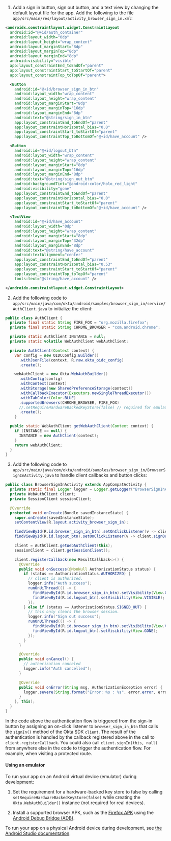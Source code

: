 1. Add a sign in button, sign out button, and a text view by changing the default layout file for the app. Add the following to the file `app/src/main/res/layout/activity_browser_sign_in.xml`:

```xml
<androidx.constraintlayout.widget.ConstraintLayout
  android:id="@+id/auth_container"
  android:layout_width="0dp"
  android:layout_height="wrap_content"
  android:layout_marginStart="8dp"
  android:layout_marginTop="8dp"
  android:layout_marginEnd="8dp"
  android:visibility="visible"
  app:layout_constraintEnd_toEndOf="parent"
  app:layout_constraintStart_toStartOf="parent"
  app:layout_constraintTop_toTopOf="parent">

  <Button
    android:id="@+id/browser_sign_in_btn"
    android:layout_width="wrap_content"
    android:layout_height="wrap_content"
    android:layout_marginStart="8dp"
    android:layout_marginTop="16dp"
    android:layout_marginEnd="8dp"
    android:text="@string/sign_in_btn"
    app:layout_constraintEnd_toEndOf="parent"
    app:layout_constraintHorizontal_bias="0.0"
    app:layout_constraintStart_toStartOf="parent"
    app:layout_constraintTop_toBottomOf="@+id/have_account" />

  <Button
    android:id="@+id/logout_btn"
    android:layout_width="wrap_content"
    android:layout_height="wrap_content"
    android:layout_marginStart="8dp"
    android:layout_marginTop="16dp"
    android:layout_marginEnd="8dp"
    android:text="@string/sign_out_btn"
    android:backgroundTint="@android:color/holo_red_light"
    android:visibility="gone"
    app:layout_constraintEnd_toEndOf="parent"
    app:layout_constraintHorizontal_bias="0.0"
    app:layout_constraintStart_toStartOf="parent"
    app:layout_constraintTop_toBottomOf="@+id/have_account" />

  <TextView
    android:id="@+id/have_account"
    android:layout_width="0dp"
    android:layout_height="wrap_content"
    android:layout_marginStart="8dp"
    android:layout_marginTop="32dp"
    android:layout_marginEnd="8dp"
    android:text="@string/have_account"
    android:textAlignment="center"
    app:layout_constraintEnd_toEndOf="parent"
    app:layout_constraintHorizontal_bias="0.53"
    app:layout_constraintStart_toStartOf="parent"
    app:layout_constraintTop_toTopOf="parent"
    tools:text="@string/have_account" />

</androidx.constraintlayout.widget.ConstraintLayout>
```

2. Add the following code to `app/src/main/java/com/okta/android/samples/browser_sign_in/service/AuthClient.java` to initialize the client:

```java
public class AuthClient {
  private final static String FIRE_FOX = "org.mozilla.firefox";
  private final static String CHROME_BROWSER = "com.android.chrome";

  private static AuthClient INSTANCE = null;
  private static volatile WebAuthClient webAuthClient;

  private AuthClient(Context context) {
    var config = new OIDCConfig.Builder()
      .withJsonFile(context, R.raw.okta_oidc_config)
      .create();

    webAuthClient = new Okta.WebAuthBuilder()
      .withConfig(config)
      .withContext(context)
      .withStorage(new SharedPreferenceStorage(context))
      .withCallbackExecutor(Executors.newSingleThreadExecutor())
      .withTabColor(Color.BLUE)
      .supportedBrowsers(CHROME_BROWSER, FIRE_FOX)
      //.setRequireHardwareBackedKeyStore(false) // required for emulators
      .create();
    }

  public static WebAuthClient getWebAuthClient(Context context) {
    if (INSTANCE == null) {
      INSTANCE = new AuthClient(context);
    }
    return webAuthClient;
  }
}
```

3. Add the following code to `app/src/main/java/com/okta/android/samples/browser_sign_in/BrowserSignInActivity.java` to handle client callbacks and button clicks:

```java
public class BrowserSignInActivity extends AppCompatActivity {
  private static final Logger logger = Logger.getLogger("BrowserSignInActivity");
  private WebAuthClient client;
  private SessionClient sessionClient;

  @Override
  protected void onCreate(Bundle savedInstanceState) {
    super.onCreate(savedInstanceState);
    setContentView(R.layout.activity_browser_sign_in);

    findViewById(R.id.browser_sign_in_btn).setOnClickListener(v -> client.signIn(this, null));
    findViewById(R.id.logout_btn).setOnClickListener(v -> client.signOutOfOkta(this));

    client = AuthClient.getWebAuthClient(this);
    sessionClient = client.getSessionClient();

    client.registerCallback(new ResultCallback<>() {
      @Override
      public void onSuccess(@NonNull AuthorizationStatus status) {
        if (status == AuthorizationStatus.AUTHORIZED) {
          // client is authorized.
          logger.info("Auth success");
          runOnUiThread(() -> {
            findViewById(R.id.browser_sign_in_btn).setVisibility(View.GONE);
            findViewById(R.id.logout_btn).setVisibility(View.VISIBLE);
          });
        } else if (status == AuthorizationStatus.SIGNED_OUT) {
          // this only clears the browser session.
          logger.info("Sign out success");
          runOnUiThread(() -> {
            findViewById(R.id.browser_sign_in_btn).setVisibility(View.VISIBLE);
            findViewById(R.id.logout_btn).setVisibility(View.GONE);
          });
        }
      }

      @Override
      public void onCancel() {
        // authorization canceled
        logger.info("Auth cancelled");
      }

      @Override
      public void onError(String msg, AuthorizationException error) {
        logger.severe(String.format("Error: %s : %s", error.error, error.errorDescription));
      }
    }, this);
  }
}
```

In the code above the authentication flow is triggered from the sign-in button by assigning an on-click listener to `browser_sign_in_btn` that calls the `signIn()` method of the Okta SDK `client`. The result of the authentication is handled by the callback registered above in the call to `client.registerCallback`. You could also call `client.signIn(this, null)` from anywhere else in the code to trigger the authentication flow. For example, when visiting a protected route.

#### Using an emulator

To run your app on an Android virtual device (emulator) during development:

1. Set the requirement for a hardware-backed key store to false by calling `setRequireHardwareBackedKeyStore(false)` while creating the `Okta.WebAuthBuilder()` instance (not required for real devices).

2. Install a supported browser APK, such as the [Firefox APK](https://github.com/mozilla-mobile/fenix/releases) using the [Android Debug Bridge (ADB)](https://developer.android.com/studio/command-line/adb).

To run your app on a physical Android device during development, see [the Android Studio documentation](https://developer.android.com/studio/run/device).